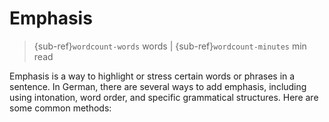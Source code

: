 # Emphasis

> {sub-ref}`wordcount-words` words | {sub-ref}`wordcount-minutes` min read


Emphasis is a way to highlight or stress certain words or phrases in a sentence. In German, there are several ways to add emphasis, including using intonation, word order, and specific grammatical structures. Here are some common methods: